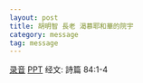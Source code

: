 ```yaml
---
layout: post
title: 胡明智 長老 渴慕耶和華的院宇
category: message
tag: message
---
```


[录音]() [PPT](https://drive.google.com/open?id=0B66cODim0szOTlpYSUllaVpua0VXdnNLR25fWE9mRDViUmtZ) 经文: 詩篇 84:1-4
